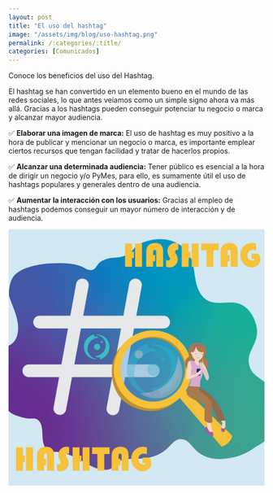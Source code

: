 ```yaml
---
layout: post
title: "El uso del hashtag"
image: "/assets/img/blog/uso-hashtag.png"
permalink: /:categories/:title/
categories: [Comunicados]
---
```


Conoce los beneficios del uso del Hashtag.


El hashtag se han convertido en un elemento bueno en el mundo de las redes sociales, lo que antes veíamos como un simple signo ahora va más allá. Gracias a los hashtags pueden  conseguir potenciar tu negocio o  marca y alcanzar mayor audiencia.


 ✅ **Elaborar una imagen de marca:** El uso de hashtag es muy positivo a la hora de publicar y mencionar un negocio o marca, es importante emplear ciertos recursos que tengan facilidad  y tratar de hacerlos propios.

 ✅ **Alcanzar una determinada audiencia:** Tener público es esencial  a la hora de dirigir un negocio y/o PyMes, para ello, es sumamente útil el uso de hashtags populares y  generales dentro de una audiencia.

 ✅ **Aumentar la interacción con los usuarios:** Gracias al empleo de hashtags podemos conseguir un mayor número de interacción y de audiencia.

 <img src="/assets/img/blog/hashtag.jpg" class="img-fluid"  alt="El uso del hashtag">



